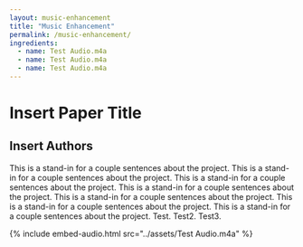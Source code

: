 ```yaml
---
layout: music-enhancement
title: "Music Enhancement"
permalink: /music-enhancement/
ingredients:
  - name: Test Audio.m4a
  - name: Test Audio.m4a
  - name: Test Audio.m4a
---
```

# Insert Paper Title
## Insert Authors

This is a stand-in for a couple sentences about the project.  This is a stand-in for a couple sentences about the project.  This is a stand-in for a couple sentences about the project.  This is a stand-in for a couple sentences about the project.  This is a stand-in for a couple sentences about the project.  This is a stand-in for a couple sentences about the project.  This is a stand-in for a couple sentences about the project.  Test. Test2. Test3.


{% include embed-audio.html src="../assets/Test Audio.m4a" %}
